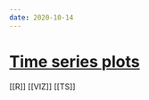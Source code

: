 ```yaml
---
date: 2020-10-14
---
```


# [Time series plots](https://cran.r-prIoject.org/web/packages/tstools/vignettes/tstools.html)

[[R]]
[[VIZ]]
[[TS]]
